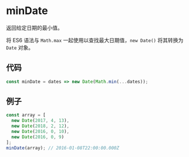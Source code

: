 # minDate

返回给定日期的最小值。

将 ES6 语法与 `Math.max` 一起使用以查找最大日期值，`new Date()` 将其转换为`Date` 对象。

## 代码

```js
const minDate = dates => new Date(Math.min(...dates));
```

## 例子

```js
const array = [
  new Date(2017, 4, 13),
  new Date(2018, 2, 12),
  new Date(2016, 0, 10),
  new Date(2016, 0, 9)
];
minDate(array); // 2016-01-08T22:00:00.000Z
```
